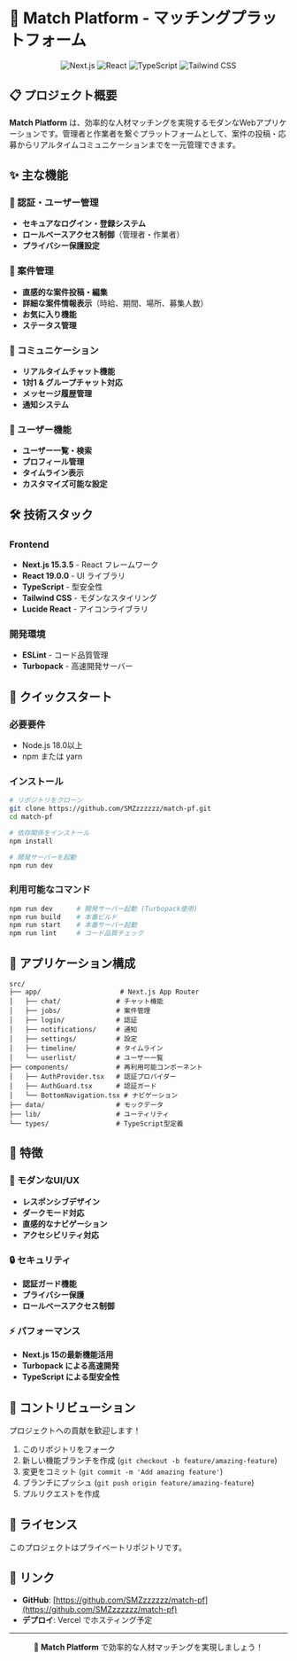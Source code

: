 # 🤝 Match Platform - マッチングプラットフォーム

<div align="center">
  <p>
    <img src="https://img.shields.io/badge/Next.js-15.3.5-black?style=for-the-badge&logo=next.js&logoColor=white" alt="Next.js" />
    <img src="https://img.shields.io/badge/React-19.0.0-61DAFB?style=for-the-badge&logo=react&logoColor=white" alt="React" />
    <img src="https://img.shields.io/badge/TypeScript-5-3178C6?style=for-the-badge&logo=typescript&logoColor=white" alt="TypeScript" />
    <img src="https://img.shields.io/badge/Tailwind_CSS-4-38B2AC?style=for-the-badge&logo=tailwind-css&logoColor=white" alt="Tailwind CSS" />
  </p>
</div>

## 📋 プロジェクト概要

**Match Platform** は、効率的な人材マッチングを実現するモダンなWebアプリケーションです。管理者と作業者を繋ぐプラットフォームとして、案件の投稿・応募からリアルタイムコミュニケーションまでを一元管理できます。

## ✨ 主な機能

### 🔐 認証・ユーザー管理
- **セキュアなログイン・登録システム**
- **ロールベースアクセス制御**（管理者・作業者）
- **プライバシー保護設定**

### 💼 案件管理
- **直感的な案件投稿・編集**
- **詳細な案件情報表示**（時給、期間、場所、募集人数）
- **お気に入り機能**
- **ステータス管理**

### 💬 コミュニケーション
- **リアルタイムチャット機能**
- **1対1 & グループチャット対応**
- **メッセージ履歴管理**
- **通知システム**

### 👥 ユーザー機能
- **ユーザー一覧・検索**
- **プロフィール管理**
- **タイムライン表示**
- **カスタマイズ可能な設定**

## 🛠️ 技術スタック

### Frontend
- **Next.js 15.3.5** - React フレームワーク
- **React 19.0.0** - UI ライブラリ
- **TypeScript** - 型安全性
- **Tailwind CSS** - モダンなスタイリング
- **Lucide React** - アイコンライブラリ

### 開発環境
- **ESLint** - コード品質管理
- **Turbopack** - 高速開発サーバー

## 🚀 クイックスタート

### 必要要件
- Node.js 18.0以上
- npm または yarn

### インストール

```bash
# リポジトリをクローン
git clone https://github.com/SMZzzzzzz/match-pf.git
cd match-pf

# 依存関係をインストール
npm install

# 開発サーバーを起動
npm run dev
```

### 利用可能なコマンド

```bash
npm run dev      # 開発サーバー起動 (Turbopack使用)
npm run build    # 本番ビルド
npm run start    # 本番サーバー起動
npm run lint     # コード品質チェック
```

## 📱 アプリケーション構成

```
src/
├── app/                    # Next.js App Router
│   ├── chat/              # チャット機能
│   ├── jobs/              # 案件管理
│   ├── login/             # 認証
│   ├── notifications/     # 通知
│   ├── settings/          # 設定
│   ├── timeline/          # タイムライン
│   └── userlist/          # ユーザー一覧
├── components/            # 再利用可能コンポーネント
│   ├── AuthProvider.tsx   # 認証プロバイダー
│   ├── AuthGuard.tsx      # 認証ガード
│   └── BottomNavigation.tsx # ナビゲーション
├── data/                  # モックデータ
├── lib/                   # ユーティリティ
└── types/                 # TypeScript型定義
```

## 🌟 特徴

### 🎨 モダンなUI/UX
- **レスポンシブデザイン**
- **ダークモード対応**
- **直感的なナビゲーション**
- **アクセシビリティ対応**

### 🔒 セキュリティ
- **認証ガード機能**
- **プライバシー保護**
- **ロールベースアクセス制御**

### ⚡ パフォーマンス
- **Next.js 15の最新機能活用**
- **Turbopack による高速開発**
- **TypeScript による型安全性**

## 🤝 コントリビューション

プロジェクトへの貢献を歓迎します！

1. このリポジトリをフォーク
2. 新しい機能ブランチを作成 (`git checkout -b feature/amazing-feature`)
3. 変更をコミット (`git commit -m 'Add amazing feature'`)
4. ブランチにプッシュ (`git push origin feature/amazing-feature`)
5. プルリクエストを作成

## 📄 ライセンス

このプロジェクトはプライベートリポジトリです。

## 🔗 リンク

- **GitHub**: [https://github.com/SMZzzzzzz/match-pf](https://github.com/SMZzzzzzz/match-pf)
- **デプロイ**: Vercel でホスティング予定

---

<div align="center">
  <p>🚀 <strong>Match Platform</strong> で効率的な人材マッチングを実現しましょう！</p>
</div>
